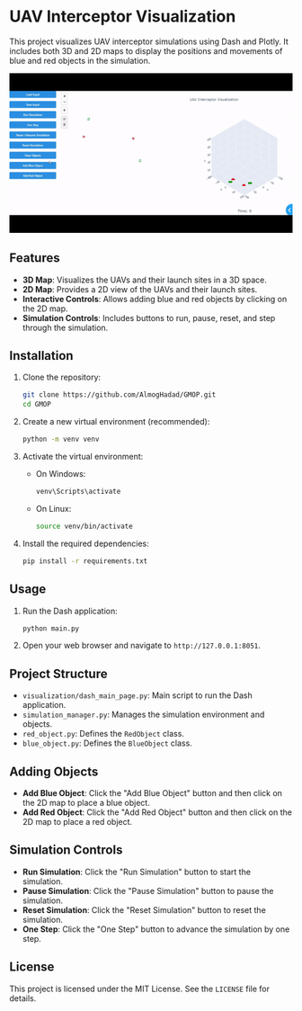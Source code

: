 # UAV Interceptor Visualization

This project visualizes UAV interceptor simulations using Dash and Plotly. It includes both 3D and 2D maps to display the positions and movements of blue and red objects in the simulation.

<div align="center">
    <img src="Resources/run_example.gif" alt="UAV Interceptor Visualization">
</div>

## Features

- **3D Map**: Visualizes the UAVs and their launch sites in a 3D space.
- **2D Map**: Provides a 2D view of the UAVs and their launch sites.
- **Interactive Controls**: Allows adding blue and red objects by clicking on the 2D map.
- **Simulation Controls**: Includes buttons to run, pause, reset, and step through the simulation.

## Installation

1. Clone the repository:
    ```sh
    git clone https://github.com/AlmogHadad/GMOP.git
    cd GMOP
    ```
2. Create a new virtual environment (recommended):

    ```sh
    python -m venv venv
    ```
    
3. Activate the virtual environment:

    - On Windows:
        ```sh
        venv\Scripts\activate
        ```
    - On Linux:
        ```sh
        source venv/bin/activate
        ```
        
4. Install the required dependencies:
    ```sh
    pip install -r requirements.txt
    ```

## Usage

1. Run the Dash application:
    ```sh
    python main.py
    ```

2. Open your web browser and navigate to `http://127.0.0.1:8051`.

## Project Structure

- `visualization/dash_main_page.py`: Main script to run the Dash application.
- `simulation_manager.py`: Manages the simulation environment and objects.
- `red_object.py`: Defines the `RedObject` class.
- `blue_object.py`: Defines the `BlueObject` class.

## Adding Objects

- **Add Blue Object**: Click the "Add Blue Object" button and then click on the 2D map to place a blue object.
- **Add Red Object**: Click the "Add Red Object" button and then click on the 2D map to place a red object.

## Simulation Controls

- **Run Simulation**: Click the "Run Simulation" button to start the simulation.
- **Pause Simulation**: Click the "Pause Simulation" button to pause the simulation.
- **Reset Simulation**: Click the "Reset Simulation" button to reset the simulation.
- **One Step**: Click the "One Step" button to advance the simulation by one step.

## License

This project is licensed under the MIT License. See the `LICENSE` file for details.
